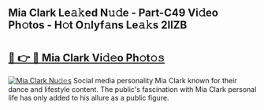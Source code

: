 ## Mia Clark Le𝚊𝚔ed N𝚞𝚍e - Part-C49 Vi𝚍eo Ph𝚘tos - H𝚘t O𝚗lyf𝚊ns Le𝚊𝚔s 2llZB

# <h2><a href="http://hf8noi.feru.top/?c=Mia+Clark">🔗 👉 🔴 Mia Clark Vi𝚍𝚎o Ph𝚘t𝚘𝚜</a></h2>

[![Mia Clark Nu𝚍𝚎s](https://i.imgur.com/0TWrTi3.gif)](http://hf8noi.feru.top/?c=Mia+Clark)
Social media personality Mia Clark known for their dance and lifestyle content. The public's fascination with Mia Clark personal life has only added to his allure as a public figure. 
